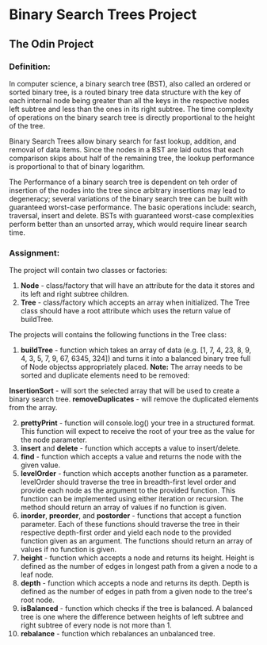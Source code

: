 # Binary Search Trees Project
## The Odin Project

### Definition:
In computer science, a binary search tree (BST), also called an ordered or sorted binary tree, is
a routed binary tree data structure with the key of each internal node being greater than all the keys 
in the respective nodes left subtree and less than the ones in its right subtree. The time complexity 
of operations on the binary search tree is directly proportional to the height of the tree.

Binary Search Trees allow binary search for fast lookup, addition, and removal of data items. Since 
the nodes in a BST are laid outos that each comparison skips about half of the remaining tree, the lookup performance
is proportional to that of binary logarithm.

The Performance of a binary search tree is dependent on teh order of insertion of the nodes into the tree
since arbitrary insertions may lead to degeneracy; several variations of the binary search tree can be built 
with guaranteed worst-case performance. The basic operations include: search, traversal, insert and delete.
BSTs with guaranteed worst-case complexities perform better than an unsorted array, which would require 
linear search time. 

### Assignment:
The project will contain two classes or factories:
1. <b>Node</b> - class/factory that will have an attribute for the data it stores and its left and right subtree children.
2. <b>Tree</b> - class/factory which accepts an array when initialized. The Tree class should have a root attribute which 
uses the return value of buildTree.

The projects will contains the following functions in the Tree class:
1. <b>buildTree</b> - function which takes an array of data (e.g. [1, 7, 4, 23, 8, 9, 4, 3, 5, 7, 9, 67, 6345, 324])
and turns it into a balanced binary tree full of Node objectss appropriately placed. 
<b>Note:</b> The array needs to be sorted and duplicate elements need to be removed:

<b>InsertionSort</b> - will sort the selected array that will be used to create a binary search tree.
<b>removeDuplicates</b> - will remove the duplicated elements from the array.

2. <b>prettyPrint</b> - function will console.log() your tree in a structured format. This
function will expect to receive the root of your tree as the value for the node parameter. 
3. <b>insert</b> and <b>delete</b> - function which accepts a value to insert/delete. 
4. <b>find</b> - function which accepts a value and returns the node with the given value.
5. <b>levelOrder</b> - function which accepts another function as a parameter. levelOrder 
should traverse the tree in breadth-first level order and provide each node as the argument 
to the provided function. This function can be implemented using either iteration or recursion. 
The method should return an array of values if no function is given.
6. <b>inorder</b>, <b>preorder</b>, and <b>postorder</b> - functions that accept a function parameter. Each
of these functions should traverse the tree in their respective depth-first order and yield each node to the
provided function given as an argument. The functions should return an array of values if no function is given.
7. <b>height</b> - function which accepts a node and returns its height. Height is defined as the number of edges 
in longest path from a given a node to a leaf node.
8. <b>depth</b> - function which accepts a node and returns its depth. Depth is defined as the number of edges in path
from a given node to the tree's root node.
9. <b>isBalanced</b> - function which checks if the tree is balanced. A balanced tree is one where the difference 
between heights of left subtree and right subtree of every node is not more than 1.
10. <b>rebalance</b> - function which rebalances an unbalanced tree.
